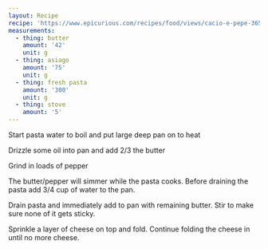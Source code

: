 ```yaml
---
layout: Recipe
recipe: 'https://www.epicurious.com/recipes/food/views/cacio-e-pepe-365162'
measurements:
  - thing: butter
    amount: '42'
    unit: g
  - thing: asiago
    amount: '75'
    unit: g
  - thing: fresh pasta
    amount: '300'
    unit: g
  - thing: stove
    amount: '5'
---
```

Start pasta water to boil and put large deep pan on to heat

Drizzle some oil into pan and add 2/3 the butter

Grind in loads of pepper

The butter/pepper will simmer while the pasta cooks. Before draining the pasta add 3/4 cup of water to the pan.

Drain pasta and immediately add to pan with remaining butter. Stir to make sure none of it gets sticky.

Sprinkle a layer of cheese on top and fold. Continue folding the cheese in until no more cheese.
